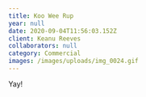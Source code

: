 ```yaml
---
title: Koo Wee Rup
year: null
date: 2020-09-04T11:56:03.152Z
client: Keanu Reeves
collaborators: null
category: Commercial
images: /images/uploads/img_0024.gif
---
```


Yay!
